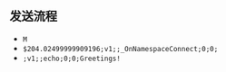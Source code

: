 #

## 发送流程
 - `M`
 - `$204.02499999909196;v1;;_OnNamespaceConnect;0;0;`
 - `;v1;;echo;0;0;Greetings!`
